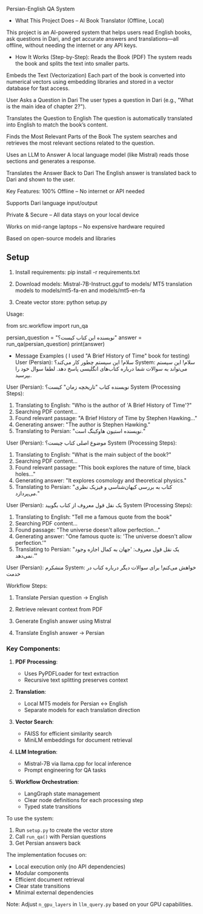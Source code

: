 
Persian-English QA System

- What This Project Does – AI Book Translator (Offline, Local)

This project is an AI-powered system that helps users read English books, ask questions in Dari, and get accurate answers and translations—all offline, without needing the internet or any API keys.

- How It Works (Step-by-Step):
Reads the Book (PDF)
The system reads the book and splits the text into smaller parts.

Embeds the Text (Vectorization)
Each part of the book is converted into numerical vectors using embedding libraries and stored in a vector database for fast access.

User Asks a Question in Dari
The user types a question in Dari (e.g., "What is the main idea of chapter 2?").

Translates the Question to English
The question is automatically translated into English to match the book’s content.

Finds the Most Relevant Parts of the Book
The system searches and retrieves the most relevant sections related to the question.

Uses an LLM to Answer
A local language model (like Mistral) reads those sections and generates a response.

Translates the Answer Back to Dari
The English answer is translated back to Dari and shown to the user.

 Key Features:
100% Offline – No internet or API needed

Supports Dari language input/output

Private & Secure – All data stays on your local device

Works on mid-range laptops – No expensive hardware required

Based on open-source models and libraries



## Setup

1. Install requirements:
pip install -r requirements.txt

2. Download models:
Mistral-7B-Instruct.gguf to models/
MT5 translation models to models/mt5-fa-en and models/mt5-en-fa

3. Create vector store:
python setup.py

Usage: 

from src.workflow import run_qa

persian_question = "نویسنده این کتاب کیست؟"
answer = run_qa(persian_question)
print(answer)

- Message Examples ( I used "A Brief History of Time" book for testing)
User (Persian): سلام! این سیستم چطور کار می‌کند؟
System: سلام! این سیستم می‌تواند به سوالات شما درباره کتاب‌های انگلیسی پاسخ دهد. لطفا سوال خود را بپرسید.

User (Persian): نویسنده کتاب "تاریخچه زمان" کیست؟
System (Processing Steps):
1. Translating to English: "Who is the author of 'A Brief History of Time'?"
2. Searching PDF content...
3. Found relevant passage: "A Brief History of Time by Stephen Hawking..."
4. Generating answer: "The author is Stephen Hawking."
5. Translating to Persian: "نویسنده استیون هاوکینگ است."

User (Persian): موضوع اصلی کتاب چیست؟
System (Processing Steps):
1. Translating to English: "What is the main subject of the book?"
2. Searching PDF content...
3. Found relevant passage: "This book explores the nature of time, black holes..."
4. Generating answer: "It explores cosmology and theoretical physics."
5. Translating to Persian: "کتاب به بررسی کیهان‌شناسی و فیزیک نظری می‌پردازد."

User (Persian): یک نقل قول معروف از کتاب بگویید
System (Processing Steps):
1. Translating to English: "Tell me a famous quote from the book"
2. Searching PDF content...
3. Found passage: "The universe doesn't allow perfection..."
4. Generating answer: "One famous quote is: 'The universe doesn't allow perfection.'"
5. Translating to Persian: "یک نقل قول معروف: 'جهان به کمال اجازه وجود نمی‌دهد.'"

User (Persian): متشکرم
System: خواهش می‌کنم! برای سوالات دیگر درباره کتاب در خدمت


Workflow Steps:
1. Translate Persian question → English

2. Retrieve relevant context from PDF

3. Generate English answer using Mistral

4. Translate English answer → Persian


### Key Components:

1. **PDF Processing**:
   - Uses PyPDFLoader for text extraction
   - Recursive text splitting preserves context

2. **Translation**:
   - Local MT5 models for Persian ↔ English
   - Separate models for each translation direction

3. **Vector Search**:
   - FAISS for efficient similarity search
   - MiniLM embeddings for document retrieval

4. **LLM Integration**:
   - Mistral-7B via llama.cpp for local inference
   - Prompt engineering for QA tasks

5. **Workflow Orchestration**:
   - LangGraph state management
   - Clear node definitions for each processing step
   - Typed state transitions

To use the system:
1. Run `setup.py` to create the vector store
2. Call `run_qa()` with Persian questions
3. Get Persian answers back

The implementation focuses on:
- Local execution only (no API dependencies)
- Modular components
- Efficient document retrieval
- Clear state transitions
- Minimal external dependencies

Note: Adjust `n_gpu_layers` in `llm_query.py` based on your GPU capabilities.
